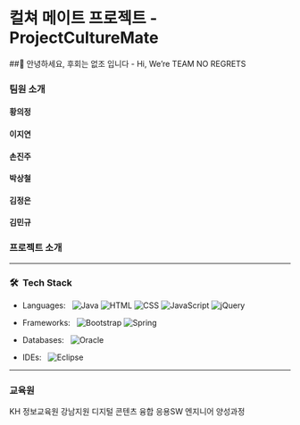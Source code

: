 # 컬쳐 메이트 프로젝트 - ProjectCultureMate  

##👋 안녕하세요, 후회는 없조 입니다 - Hi, We’re TEAM NO REGRETS  

### 팀원 소개
#### 황의정

#### 이지연

#### 손진주

#### 박상철

#### 김정은

#### 김민규

### 프로젝트 소개


***


### 🛠 &nbsp;Tech Stack

- Languages: &nbsp;
  ![Java](https://img.shields.io/badge/Java-ED8B00?style=for-the-badge&logo=java&logoColor=white)
  ![HTML](https://img.shields.io/badge/HTML-239120?style=for-the-badge&logo=html5&logoColor=white)
  ![CSS](https://img.shields.io/badge/CSS-239120?&style=for-the-badge&logo=css3&logoColor=white)
  ![JavaScript](https://img.shields.io/badge/JavaScript-F7DF1E?style=for-the-badge&logo=javascript&logoColor=black)
  ![jQuery](https://img.shields.io/badge/jQuery-111111?style=for-the-badge&logo=jquery&logoColor=blue)

- Frameworks: &nbsp;
  ![Bootstrap](https://img.shields.io/badge/Bootstrap-563D7C?style=for-the-badge&logo=bootstrap&logoColor=white)
  ![Spring](https://img.shields.io/badge/Spring-6DB33F?style=for-the-badge&logo=spring&logoColor=white)

- Databases:  &nbsp;
  ![Oracle](https://img.shields.io/badge/oracle%20-%23F00000.svg?&style=for-the-badge&logo=oracle&logoColor=white)

- IDEs: &nbsp;
  ![Eclipse](https://img.shields.io/badge/-Eclipse-333333?style=for-the-badge&logo=eclipse)
  
***

### 교육원
KH 정보교육원 강남지원 디지털 콘텐츠 융합 응용SW 엔지니어 양성과정
